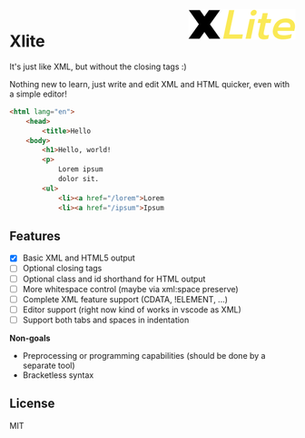 <img src="/assets/logo.png?raw=true" align="right">

# Xlite

It's just like XML, but without the closing tags :)

Nothing new to learn, just write and edit XML and HTML quicker, even with a simple editor!

```html
<html lang="en">
    <head>
        <title>Hello
    <body>
        <h1>Hello, world!
        <p>
            Lorem ipsum
            dolor sit.
        <ul>
            <li><a href="/lorem">Lorem
            <li><a href="/ipsum">Ipsum
```

## Features

- [x] Basic XML and HTML5 output
- [ ] Optional closing tags
- [ ] Optional class and id shorthand for HTML output
- [ ] More whitespace control (maybe via xml:space preserve)
- [ ] Complete XML feature support (CDATA, !ELEMENT, ...)
- [ ] Editor support (right now kind of works in vscode as XML)
- [ ] Support both tabs and spaces in indentation

**Non-goals**

- Preprocessing or programming capabilities (should be done by a separate tool)
- Bracketless syntax

## License

MIT
